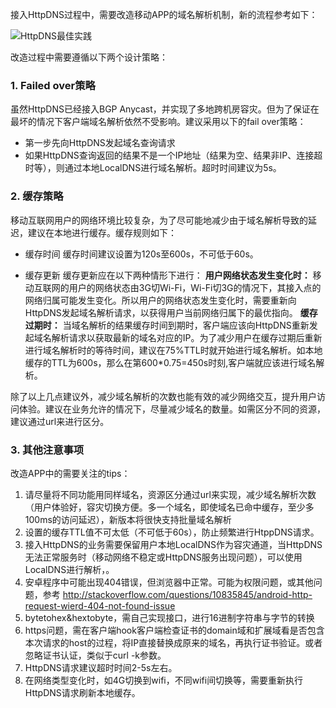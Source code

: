 接入HttpDNS过程中，需要改造移动APP的域名解析机制，新的流程参考如下：

![HttpDNS最佳实践](https://mccdn.qcloud.com/static/img/21b1ec2b1656ead133d18ad136320dda/image.png)

改造过程中需要遵循以下两个设计策略：

### 1. Failed over策略
虽然HttpDNS已经接入BGP Anycast，并实现了多地跨机房容灾。但为了保证在最坏的情况下客户端域名解析依然不受影响。建议采用以下的fail over策略：
- 第一步先向HttpDNS发起域名查询请求
- 如果HttpDNS查询返回的结果不是一个IP地址（结果为空、结果非IP、连接超时等），则通过本地LocalDNS进行域名解析。超时时间建议为5s。

### 2. 缓存策略
移动互联网用户的网络环境比较复杂，为了尽可能地减少由于域名解析导致的延迟，建议在本地进行缓存。缓存规则如下：
- 缓存时间
缓存时间建议设置为120s至600s，不可低于60s。

- 缓存更新
缓存更新应在以下两种情形下进行：
**用户网络状态发生变化时：**
移动互联网的用户的网络状态由3G切Wi-Fi，Wi-Fi切3G的情况下，其接入点的网络归属可能发生变化。所以用户的网络状态发生变化时，需要重新向HttpDNS发起域名解析请求，以获得用户当前网络归属下的最优指向。
**缓存过期时：**
当域名解析的结果缓存时间到期时，客户端应该向HttpDNS重新发起域名解析请求以获取最新的域名对应的IP。为了减少用户在缓存过期后重新进行域名解析时的等待时间，建议在75%TTL时就开始进行域名解析。如本地缓存的TTL为600s，那么在第600*0.75=450s时刻,客户端就应该进行域名解析。

除了以上几点建议外，减少域名解析的次数也能有效的减少网络交互，提升用户访问体验。建议在业务允许的情况下，尽量减少域名的数量。如需区分不同的资源，建议通过url来进行区分。

### 3. 其他注意事项

改造APP中的需要关注的tips：

1. 请尽量将不同功能用同样域名，资源区分通过url来实现，减少域名解析次数（用户体验好，容灾切换方便。多一个域名，即使域名已命中缓存，至少多100ms的访问延迟），新版本将很快支持批量域名解析
2. 设置的缓存TTL值不可太低（不可低于60s），防止频繁进行HtppDNS请求。
3. 接入HttpDNS的业务需要保留用户本地LocalDNS作为容灾通道，当HttpDNS无法正常服务时（移动网络不稳定或HttpDNS服务出现问题），可以使用LocalDNS进行解析，。
4. 安卓程序中可能出现404错误，但浏览器中正常。可能为权限问题，或其他问题，参考 http://stackoverflow.com/questions/10835845/android-http-request-wierd-404-not-found-issue
5. bytetohex&hextobyte，需自己实现接口，进行16进制字符串与字节的转换
6. https问题，需在客户端hook客户端检查证书的domain域和扩展域看是否包含本次请求的host的过程，将IP直接替换成原来的域名，再执行证书验证。或者忽略证书认证，类似于curl -k参数。
7. HttpDNS请求建议超时时间2-5s左右。
8. 在网络类型变化时，如4G切换到wifi，不同wifi间切换等，需要重新执行HttpDNS请求刷新本地缓存。
